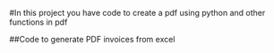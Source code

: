 #In this project you have code to create a pdf using python and other functions in pdf


##Code to generate PDF invoices from excel

